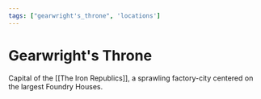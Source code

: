 ```yaml
---
tags: ["gearwright's_throne", 'locations']
---
```


# Gearwright's Throne
Capital of the [[The Iron Republics]], a sprawling factory-city centered on the largest Foundry Houses.